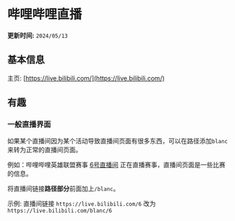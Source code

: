 # 哔哩哔哩直播

**更新时间:** `2024/05/13`

## 基本信息

主页: [https://live.bilibili.com/](https://live.bilibili.com/)

## 有趣

### 一般直播界面

如果某个直播间因为某个活动导致直播间页面有很多东西，可以在路径添加`blanc`来转为正常的直播间页面。

例如：哔哩哔哩英雄联盟赛事 [6号直播间](https://live.bilibili.com/6) 正在直播赛事，直播间页面是一些比赛的信息。

将直播间链接**路径部分**前面加上`/blanc`。

示例: 直播间链接 `https://live.bilibili.com/6` 改为 `https://live.bilibili.com/blanc/6`

